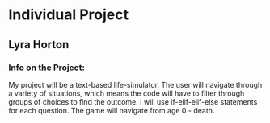 # **Individual Project**
## Lyra Horton

### Info on the Project:
My project will be a text-based life-simulator. The user will navigate through a variety of situations, which means the code will have to filter through groups of choices to find the outcome. 
I will use if-elif-elif-else statements for each question. The game will navigate from age 0 - death. 

